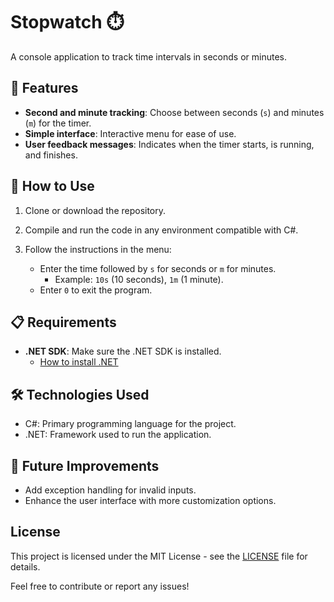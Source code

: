 # Stopwatch ⏱️

A console application to track time intervals in seconds or minutes.

## 📝 Features

- **Second and minute tracking**: Choose between seconds (`s`) and minutes (`m`) for the timer.
- **Simple interface**: Interactive menu for ease of use.
- **User feedback messages**: Indicates when the timer starts, is running, and finishes.

## 🚀 How to Use

1. Clone or download the repository.
2. Compile and run the code in any environment compatible with C#.
3. Follow the instructions in the menu:

   - Enter the time followed by `s` for seconds or `m` for minutes.
     - Example: `10s` (10 seconds), `1m` (1 minute).
   - Enter `0` to exit the program.

## 📋 Requirements

- **.NET SDK**: Make sure the .NET SDK is installed.
  - [How to install .NET](https://dotnet.microsoft.com/download)

## 🛠️ Technologies Used

- C#: Primary programming language for the project.
- .NET: Framework used to run the application.

## 🌟 Future Improvements

- Add exception handling for invalid inputs.
- Enhance the user interface with more customization options.

## License

This project is licensed under the MIT License - see the [LICENSE](../LICENSE) file for details.

Feel free to contribute or report any issues!
